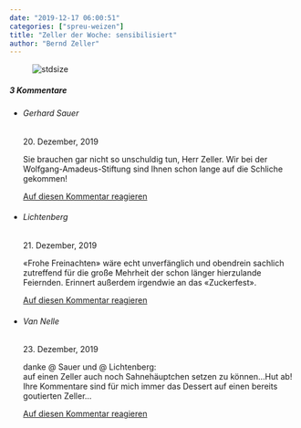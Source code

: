 ```yaml
---
date: "2019-12-17 06:00:51"
categories: ["spreu-weizen"]
title: "Zeller der Woche: sensibilisiert"
author: "Bernd Zeller"
---
```



<figure>
<img src="https://www.publicomag.com/wp-content/uploads/2019/12/sensibilisiert.jpg" alt=stdsize>
</figure>


<!--more-->
<h5 class="comments-h">
3 Kommentare </h5>
<ul class="commentlist">
<li class="comment even thread-even depth-1 clearfix" id="li-comment-25532">
<h6 class="author">Gerhard Sauer</h6> <span class="date">20. Dezember, 2019</span>



Sie brauchen gar nicht so unschuldig tun, Herr Zeller. Wir bei der Wolfgang-Amadeus-Stiftung sind Ihnen schon lange auf die Schliche gekommen!

<a rel="nofollow" class="comment-reply-link" href="#comment-25532" data-commentid="25532" data-postid="10173" data-belowelement="comment-25532" data-respondelement="respond" data-replyto="Antworte auf Gerhard Sauer" aria-label="Antworte auf Gerhard Sauer">Auf diesen Kommentar reagieren</a> 


</li>
<li class="comment odd alt thread-odd thread-alt depth-1 clearfix" id="li-comment-25651">
<h6 class="author">Lichtenberg</h6> <span class="date">21. Dezember, 2019</span>



«Frohe Freinachten» wäre echt unverfänglich und obendrein sachlich zutreffend für die große Mehrheit der schon länger hierzulande Feiernden. Erinnert außerdem irgendwie an das «Zuckerfest».

<a rel="nofollow" class="comment-reply-link" href="#comment-25651" data-commentid="25651" data-postid="10173" data-belowelement="comment-25651" data-respondelement="respond" data-replyto="Antworte auf Lichtenberg" aria-label="Antworte auf Lichtenberg">Auf diesen Kommentar reagieren</a> 


</li>
<li class="comment even thread-even depth-1 clearfix" id="li-comment-25959">
<h6 class="author">Van Nelle</h6> <span class="date">23. Dezember, 2019</span>



danke @ Sauer und @ Lichtenberg:<br>
auf einen Zeller auch noch Sahnehäuptchen setzen zu können&#8230;Hut ab!<br>
Ihre Kommentare sind für mich immer das Dessert auf einen bereits goutierten Zeller&#8230;

<a rel="nofollow" class="comment-reply-link" href="#comment-25959" data-commentid="25959" data-postid="10173" data-belowelement="comment-25959" data-respondelement="respond" data-replyto="Antworte auf Van Nelle" aria-label="Antworte auf Van Nelle">Auf diesen Kommentar reagieren</a> 


</li>
</ul>
